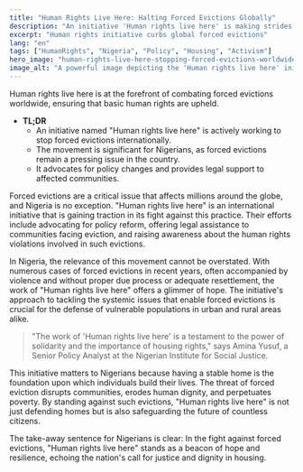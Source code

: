 ```yaml
---
title: "Human Rights Live Here: Halting Forced Evictions Globally"
description: "An initiative 'Human rights live here' is making strides in stopping forced evictions."
excerpt: "Human rights initiative curbs global forced evictions"
lang: "en"
tags: ["HumanRights", "Nigeria", "Policy", "Housing", "Activism"]
hero_image: "human-rights-live-here-stopping-forced-evictions-worldwide.png"
image_alt: "A powerful image depicting the 'Human rights live here' initiative in action"
---
```


Human rights live here is at the forefront of combating forced evictions worldwide, ensuring that basic human rights are upheld.

- **TL;DR**
  - An initiative named "Human rights live here" is actively working to stop forced evictions internationally.
  - The movement is significant for Nigerians, as forced evictions remain a pressing issue in the country.
  - It advocates for policy changes and provides legal support to affected communities.

Forced evictions are a critical issue that affects millions around the globe, and Nigeria is no exception. "Human rights live here" is an international initiative that is gaining traction in its fight against this practice. Their efforts include advocating for policy reform, offering legal assistance to communities facing eviction, and raising awareness about the human rights violations involved in such evictions.

In Nigeria, the relevance of this movement cannot be overstated. With numerous cases of forced evictions in recent years, often accompanied by violence and without proper due process or adequate resettlement, the work of "Human rights live here" offers a glimmer of hope. The initiative's approach to tackling the systemic issues that enable forced evictions is crucial for the defense of vulnerable populations in urban and rural areas alike.

> "The work of 'Human rights live here' is a testament to the power of solidarity and the importance of housing rights," says Amina Yusuf, a Senior Policy Analyst at the Nigerian Institute for Social Justice.

This initiative matters to Nigerians because having a stable home is the foundation upon which individuals build their lives. The threat of forced eviction disrupts communities, erodes human dignity, and perpetuates poverty. By standing against such evictions, "Human rights live here" is not just defending homes but is also safeguarding the future of countless citizens.

The take-away sentence for Nigerians is clear: In the fight against forced evictions, "Human rights live here" stands as a beacon of hope and resilience, echoing the nation's call for justice and dignity in housing.
